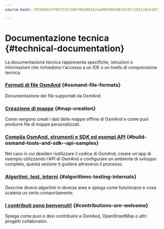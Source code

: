 ```yaml
---
source-hash: 7076009c9784737dc98bf0bb08162ea069d99e967dc9fc185118a416f1b22aa5

---
```

# Documentazione tecnica {#technical-documentation}

La documentazione tecnica rappresenta specifiche, istruzioni o informazioni che richiedono l'accesso a un IDE o un livello di comprensione tecnica.

### [Formati di file OsmAnd](./osmand-file-formats/index.md) {#osmand-file-formats}

Documentazione dei file supportati da OsmAnd.

### [Creazione di mappe](./map-creation/index.md) {#map-creation}

Come vengono creati i dati delle mappe offline di OsmAnd e come puoi produrre file di mappe personalizzati.

### [Compila OsmAnd, strumenti e SDK ed esempi API](./build-osmand/index.md) {#build-osmand-tools-and-sdk--api-samples}

Nel caso in cui desideri riutilizzare il codice di OsmAnd, creare un'app di esempio utilizzando l'API di OsmAnd o configurare un ambiente di sviluppo completo, questa sezione ti guiderà attraverso il processo.

### [Algoritmi, test, interni](./algorithms/index.md) {#algorithms-testing-internals}

Descrive diversi algoritmi in diverse aree e spiega come funzionano e cosa scatena un certo comportamento.

### [I contributi sono benvenuti!](./contributions/index.md) {#contributions-are-welcome}

Spiega come puoi e devi contribuire a OsmAnd, OpenStreetMap o altri progetti collaborativi.